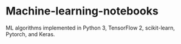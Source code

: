 # Machine-learning-notebooks

 ML algorithms implemented in Python 3, TensorFlow 2, scikit-learn, Pytorch, and Keras.
